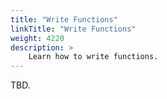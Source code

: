 ```yaml
---
title: "Write Functions"
linkTitle: "Write Functions"
weight: 4220
description: >	
    Learn how to write functions.
---
```


TBD.
